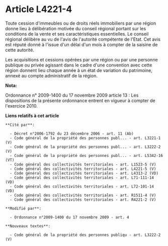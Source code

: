# Article L4221-4

Toute cession d'immeubles ou de droits réels immobiliers par une région donne lieu à délibération motivée du conseil régional
portant sur les conditions de la vente et ses caractéristiques essentielles. Le conseil régional délibère au vu de l'avis de
l'autorité compétente de l'Etat. Cet avis est réputé donné à l'issue d'un délai d'un mois à compter de la saisine de cette
autorité. 

Les acquisitions et cessions opérées par une région ou par une personne publique ou privée agissant dans le cadre d'une
convention avec cette région donnent lieu chaque année à un état de variation du patrimoine, annexé au compte administratif
de la région.

**Nota:**

Ordonnance n° 2009-1400 du 17 novembre 2009 article 13 : Les dispositions de la présente ordonnance entrent en vigueur à
compter de l'exercice 2010.

**Liens relatifs à cet article**

	**Cité par**:

	  - Décret n°2006-1792 du 23 décembre 2006 - art. 11 (Ab)
	  - Code général de la propriété des personnes publ... - art. L3221-1 (V)
	  - Code général de la propriété des personnes publ... - art. L3222-2 (V)
	  - Code général de la propriété des personnes publ... - art. L5342-16 (VT)
	  - Code général des collectivités territoriales - art. L1523-5 (V)
	  - Code général des collectivités territoriales - art. L4221-5 (V)
	  - Code général des collectivités territoriales - art. L4313-2 (VD)
	  - Code général des collectivités territoriales - art. L71-111-14 (VD)
	  - Code général des collectivités territoriales - art. L72-101-14 (VD)
	  - Code général des collectivités territoriales - art. R1511-4 (V)
	  - Code général des collectivités territoriales - art. R4221-2 (V)

	**Modifié par**:

	  - Ordonnance n°2009-1400 du 17 novembre 2009 - art. 4

	**Nouveaux textes**:

	  - Code général de la propriété des personnes publiqu - art. L3222-2 (V)

